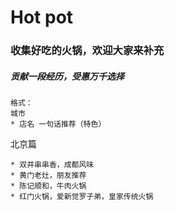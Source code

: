 # Hot pot
### 收集好吃的火锅，欢迎大家来补充
##### 贡献一段经历，受惠万千选择
```
格式：
城市
* 店名 一句话推荐（特色）
```
北京篇
```
* 双井串串香，成都风味
* 黄门老灶，朋友推荐
* 陈记顺和，牛肉火锅
* 红门火锅，爱新觉罗子弟，皇家传统火锅
```
